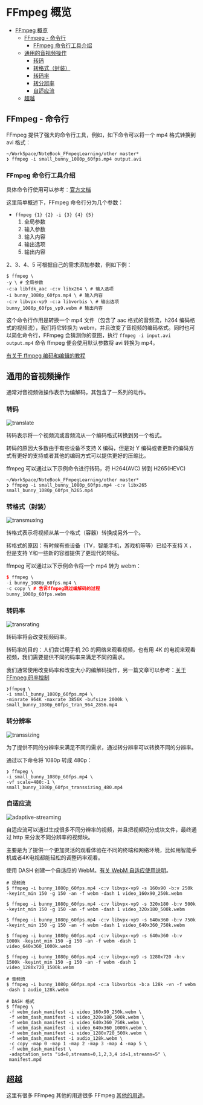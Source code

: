 # FFmpeg 概览

- [FFmpeg 概览](#ffmpeg-概览)
  - [FFmpeg - 命令行](#ffmpeg---命令行)
    - [FFmpeg 命令行工具介绍](#ffmpeg-命令行工具介绍)
  - [通用的音视频操作](#通用的音视频操作)
    - [转码](#转码)
    - [转格式（封装）](#转格式封装)
    - [转码率](#转码率)
    - [转分辨率](#转分辨率)
    - [自适应流](#自适应流)
  - [超越](#超越)

## FFmpeg - 命令行

FFmpeg 提供了强大的命令行工具，例如，如下命令可以将一个 mp4 格式转换到 avi 格式：

```shell
~/WorkSpace/NoteBook_FFmpegLearning/other master*
❯ ffmpeg -i small_bunny_1080p_60fps.mp4 output.avi
```

### FFmpeg 命令行工具介绍

具体命令行使用可以参考：[官方文档](https://www.ffmpeg.org/ffmpeg.html)

这里简单概述下，FFmpeg 命令行分为几个参数：

- `ffmpeg {1} {2} -i {3} {4} {5}`
  1. 全局参数
  2. 输入参数
  3. 输入内容
  4. 输出选项
  5. 输出内容

2、3、4、5 可根据自己的需求添加参数，例如下例：

```shell
$ ffmpeg \
-y \ # 全局参数
-c:a libfdk_aac -c:v libx264 \ # 输入选项
-i bunny_1080p_60fps.mp4 \ # 输入内容
-c:v libvpx-vp9 -c:a libvorbis \ # 输出选项
bunny_1080p_60fps_vp9.webm # 输出内容
```

这个命令行作用是转换一个 mp4 文件（包含了 aac 格式的音频流，h264 编码格式的视频流），我们将它转换为 webm，并且改变了音视频的编码格式。同时也可以简化命令行，FFmpeg 会猜测你的意图，执行 `ffmpeg -i input.avi output.mp4` 命令 ffmpeg 便会使用默认参数将 avi 转换为 mp4。

[有关于 ffmpeg 编码和编辑的教程](http://slhck.info/ffmpeg-encoding-course/#/)

## 通用的音视频操作

通常对音视频做操作表示为编解码，其包含了一系列的动作。

### 转码

![translate](./Img/transcoding.png)

转码表示将一个视频流或音频流从一个编码格式转换到另一个格式。

转码的原因大多数由于有些设备不支持 X 编码，但是对 Y 编码或者更新的编码方式有更好的支持或者其他的编码方式可以提供更好的压缩比。

ffmpeg 可以通过以下示例命令进行转码，将 H264(AVC) 转到 H265(HEVC)

```shell
~/WorkSpace/NoteBook_FFmpegLearning/other master*
❯ ffmpeg -i small_bunny_1080p_60fps.mp4 -c:v libx265 small_bunny_1080p_60fps_h265.mp4
```

### 转格式（封装）

![transmuxing](./Img/transmuxing.png)

转格式表示将视频从某一个格式（容器）转换成另外一个。

转格式的原因：有时候有些设备（TV，智能手机，游戏机等等）已经不支持 X ，但是支持 Y和一些新的容器提供了更现代的特征。

ffmpeg 可以通过以下示例命令将一个 mp4 转为 webm：

```cpp
$ ffmpeg \
-i bunny_1080p_60fps.mp4 \
-c copy \ # 告诉ffmpeg跳过编解码的过程
bunny_1080p_60fps.webm
```

### 转码率

![transrating](./Img/transrating.png)

转码率将会改变视频码率。

转码率的目的：人们尝试用手机 2G 的网络来观看视频，也有用 4K 的电视来观看视频，我们需要提供不同的码率来满足不同的需求。

我们通常使用改变码率和改变大小的编解码操作，另一篇文章可以参考：[关于 FFmpeg 码率控制](https://slhck.info/posts/)

```shell
❯ffmpeg \
-i small_bunny_1080p_60fps.mp4 \
-minrate 964K -maxrate 3856K -bufsize 2000k \
small_bunny_1080p_60fps_tran_964_2856.mp4
```

### 转分辨率

![transsizing](./Img/transsizing.png)

为了提供不同的分辨率来满足不同的需求，通过转分辨率可以转换不同的分辨率。

通过以下命令将 1080p 转成 480p：

```shell
❯ ffmpeg \
-i small_bunny_1080p_60fps.mp4 \
-vf scale=480:-1 \
small_bunny_1080p_60fps_transsizing_480.mp4
```

### 自适应流

![adaptive-streaming](./img/adaptive-streaming.png)

自适应流可以通过生成很多不同分辨率的视频，并且把视频切分成块文件，最终通过 http 来分发不同分辨率的视频块。

主要是为了提供一个更加灵活的观看体验在不同的终端和网络环境，比如用智能手机或者4K电视都能轻松的调整码率观看。

使用 DASH 创建一个自适应的 WebM。[有关 WebM 自适应使用说明](http://wiki.webmproject.org/adaptive-streaming/instructions-to-playback-adaptive-webm-using-dash)。

```shell
# 视频流
$ ffmpeg -i bunny_1080p_60fps.mp4 -c:v libvpx-vp9 -s 160x90 -b:v 250k -keyint_min 150 -g 150 -an -f webm -dash 1 video_160x90_250k.webm

$ ffmpeg -i bunny_1080p_60fps.mp4 -c:v libvpx-vp9 -s 320x180 -b:v 500k -keyint_min 150 -g 150 -an -f webm -dash 1 video_320x180_500k.webm

$ ffmpeg -i bunny_1080p_60fps.mp4 -c:v libvpx-vp9 -s 640x360 -b:v 750k -keyint_min 150 -g 150 -an -f webm -dash 1 video_640x360_750k.webm

$ ffmpeg -i bunny_1080p_60fps.mp4 -c:v libvpx-vp9 -s 640x360 -b:v 1000k -keyint_min 150 -g 150 -an -f webm -dash 1 video_640x360_1000k.webm

$ ffmpeg -i bunny_1080p_60fps.mp4 -c:v libvpx-vp9 -s 1280x720 -b:v 1500k -keyint_min 150 -g 150 -an -f webm -dash 1 video_1280x720_1500k.webm

# 音频流
$ ffmpeg -i bunny_1080p_60fps.mp4 -c:a libvorbis -b:a 128k -vn -f webm -dash 1 audio_128k.webm

# DASH 格式
$ ffmpeg \
 -f webm_dash_manifest -i video_160x90_250k.webm \
 -f webm_dash_manifest -i video_320x180_500k.webm \
 -f webm_dash_manifest -i video_640x360_750k.webm \
 -f webm_dash_manifest -i video_640x360_1000k.webm \
 -f webm_dash_manifest -i video_1280x720_500k.webm \
 -f webm_dash_manifest -i audio_128k.webm \
 -c copy -map 0 -map 1 -map 2 -map 3 -map 4 -map 5 \
 -f webm_dash_manifest \
 -adaptation_sets "id=0,streams=0,1,2,3,4 id=1,streams=5" \
 manifest.mpd
 ```

## 超越

 这里有很多 FFmpeg 其他的用途很多 FFmpeg [其他的用途](https://github.com/leandromoreira/digital_video_introduction/blob/master/encoding_pratical_examples.md#split-and-merge-smoothly)。